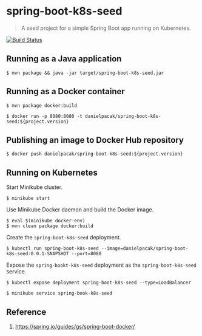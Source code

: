# spring-boot-k8s-seed

> A seed project for a simple Spring Boot app running on Kubernetes.

[![Build Status](https://travis-ci.org/SOFTWARE-CLINIC/spring-boot-k8s-seed.svg?branch=master)](https://travis-ci.org/SOFTWARE-CLINIC/spring-boot-k8s-seed)

## Running as a Java application

```
$ mvn package && java -jar target/spring-boot-k8s-seed.jar
```

## Running as a Docker container

```
$ mvn package docker:build
```

```
$ docker run -p 8080:8080 -t danielpacak/spring-boot-k8s-seed:${project.version}
```

## Publishing an image to Docker Hub repository

```
$ docker push danielpacak/spring-boot-k8s-seed:${project.version}
```

## Running on Kubernetes

Start Minikube cluster.

```
$ minikube start
```

Use Minikube Docker daemon and build the Docker image.

```
$ eval $(minikube docker-env)
$ mvn clean package docker:build
```

Create the `spring-boot-k8s-seed` deployment.

```
$ kubectl run spring-boot-k8s-seed --image=danielpacak/spring-boot-k8s-seed:0.0.1-SNAPSHOT --port=8080
```

Expose the `spring-bookt-k8s-seed` deployment as the `spring-boot-k8s-seed` service.

```
$ kubectl expose deployment spring-boot-k8s-seed --type=LoadBalancer
```

```
$ minikube service spring-book-k8s-seed
```

## Reference

1. https://spring.io/guides/gs/spring-boot-docker/
